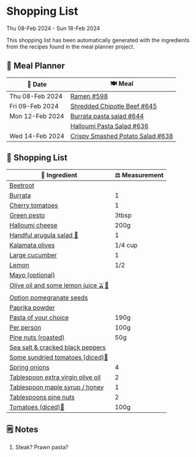 # Shopping List

Thu 08-Feb 2024 - Sun 18-Feb 2024

This shopping list has been automatically generated with the ingredients from the recipes found in the meal planner project.

## 📅 Meal Planner

|📅 Date| 🍽️ Meal|
|----|----|
|Thu 08-Feb 2024|[Ramen #598](https://github.com/jcallaghan/The-Cookbook/issues/598)|
|Fri 09-Feb 2024|[Shredded Chipotle Beef #645](https://github.com/jcallaghan/The-Cookbook/issues/645)|
|Mon 12-Feb 2024|[Burrata pasta salad #644](https://github.com/jcallaghan/The-Cookbook/issues/644)|
||[Halloumi Pasta Salad #636](https://github.com/jcallaghan/The-Cookbook/issues/636)|
|Wed 14-Feb 2024|[Crispy Smashed Potato Salad #638](https://github.com/jcallaghan/The-Cookbook/issues/638)|

## 🛒 Shopping List

| 🍌 Ingredient| ⚖️ Measurement|
|----------|-----------|
|[Beetroot](https://www.sainsburys.co.uk/gol-ui/SearchResults/Beetroot)||
|[Burrata](https://www.sainsburys.co.uk/gol-ui/SearchResults/Burrata)|1|
|[Cherry tomatoes](https://www.sainsburys.co.uk/gol-ui/SearchResults/Cherry%20tomatoes)|1|
|[Green pesto](https://www.sainsburys.co.uk/gol-ui/SearchResults/Green%20pesto)|3tbsp|
|[Halloumi cheese](https://www.sainsburys.co.uk/gol-ui/SearchResults/Halloumi%20cheese)|200g|
|[Handful arugula salad 🥗](https://www.sainsburys.co.uk/gol-ui/SearchResults/Handful%20arugula%20salad%20🥗)|1|
|[Kalamata olives](https://www.sainsburys.co.uk/gol-ui/SearchResults/Kalamata%20olives)|1/4 cup|
|[Large cucumber](https://www.sainsburys.co.uk/gol-ui/SearchResults/Large%20cucumber)|1|
|[Lemon](https://www.sainsburys.co.uk/gol-ui/SearchResults/Lemon)|1/2|
|[Mayo (optional)](https://www.sainsburys.co.uk/gol-ui/SearchResults/Mayo%20(optional))||
|[Olive oil and some lemon juice 🫒🍋](https://www.sainsburys.co.uk/gol-ui/SearchResults/Olive%20oil%20and%20some%20lemon%20juice%20🫒🍋)||
|[Option pomegranate seeds](https://www.sainsburys.co.uk/gol-ui/SearchResults/Option%20pomegranate%20seeds)||
|[Paprika powder](https://www.sainsburys.co.uk/gol-ui/SearchResults/Paprika%20powder)||
|[Pasta of your choice](https://www.sainsburys.co.uk/gol-ui/SearchResults/Pasta%20of%20your%20choice)|190g|
|[Per person](https://www.sainsburys.co.uk/gol-ui/SearchResults/Per%20person)|100g|
|[Pine nuts (roasted)](https://www.sainsburys.co.uk/gol-ui/SearchResults/Pine%20nuts%20(roasted))|50g|
|[Sea salt & cracked black peppers](https://www.sainsburys.co.uk/gol-ui/SearchResults/Sea%20salt%20&%20cracked%20black%20peppers)||
|[Some sundried tomatoes (diced)🍅](https://www.sainsburys.co.uk/gol-ui/SearchResults/Some%20sundried%20tomatoes%20(diced)🍅)||
|[Spring onions](https://www.sainsburys.co.uk/gol-ui/SearchResults/Spring%20onions)|4|
|[Tablespoon extra virgin olive oil](https://www.sainsburys.co.uk/gol-ui/SearchResults/Tablespoon%20extra%20virgin%20olive%20oil)|2|
|[Tablespoon maple syrup / honey](https://www.sainsburys.co.uk/gol-ui/SearchResults/Tablespoon%20maple%20syrup%20/%20honey)|1|
|[Tablespoons pine nuts](https://www.sainsburys.co.uk/gol-ui/SearchResults/Tablespoons%20pine%20nuts)|2|
|[Tomatoes (diced)🍅](https://www.sainsburys.co.uk/gol-ui/SearchResults/Tomatoes%20(diced)🍅)|100g|

## 🗒️ Notes

1. Steak? 
Prawn pasta?
